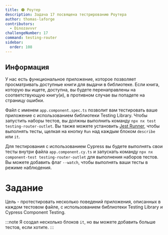 ```yaml
---
title: 🟠 Роутер
description: Задача 17 посвящена тестрированию Роутера
author: thomas-laforge
contributors:
  - Dinozavvvr
challengeNumber: 17
command: testing-router
sidebar:
  order: 108
---
```


## Информация

У нас есть функциональное приложение, которое позволяет просматривать доступные книги для выдачи в библиотеке. Если книга, которую вы ищете, доступна, вы будете перенаправлены на соответствующую книгу(и), в противном случае вы попадете на страницу ошибки.

Файл с именем `app.component.spec.ts` позволит вам тестировать ваше приложение с использованием библиотеки Testing Library. Чтобы запустить наборы тестов, вы должны выполнить команду `npx nx test testing-router-outlet`. Вы также можете установить [Jest Runner](https://marketplace.visualstudio.com/items?itemName=firsttris.vscode-jest-runner), чтобы выполнять тесты, щелкая на кнопку `Run` над каждым блоком `describe` или `it`.

Для тестирования с использованием Cypress вы будете выполнять свои тесты внутри файла `app.component.cy.ts` и запускать команду `npx nx component-test testing-router-outlet` для выполнения наборов тестов. Вы можете добавить флаг `--watch`, чтобы выполнять ваши тесты в режиме наблюдения.

# Задание

Цель - протестировать несколько поведений приложения, описанных в каждом тестовом файле, с использованием библиотеки Testing Library и Cypress Component Testing.

:::note
Я создал несколько блоков `it`, но вы можете добавить больше тестов, если хотите.
:::
